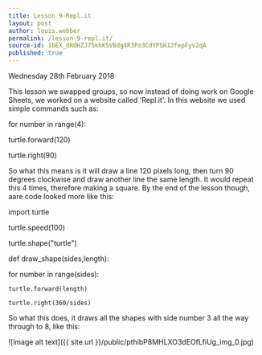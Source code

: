 ```yaml
---
title: Lesson 9-Repl.it
layout: post
author: louis.webber
permalink: /lesson-9-repl.it/
source-id: 1bEX_dROHZJ75mhK5VBdg4R3Po3CdYP5H12fepFyv2qA
published: true
---
```

Wednesday 28th February 2018

This lesson we swapped groups, so now instead of doing work on Google Sheets, we worked on a website called 'Repl.it'. In this website we used simple commands such as:

for number in range(4):

turtle.forward(120) 

turtle.right(90)

So what this means is it will draw a line 120 pixels long, then turn 90 degrees clockwise and draw another line the same length. It would repeat this 4 times, therefore making a square. By the end of the lesson though, aare code looked more like this:

import turtle

turtle.speed(100)

turtle.shape("turtle")

def draw_shape(sides,length):

  for number in range(sides):

    turtle.forward(length)

    turtle.right(360/sides)

    

So what this does, it draws all the shapes with side number 3 all the way through to 8, like this: 

![image alt text]({{ site.url }}/public/pthibP8MHLXO3dEOfLfiUg_img_0.jpg)


